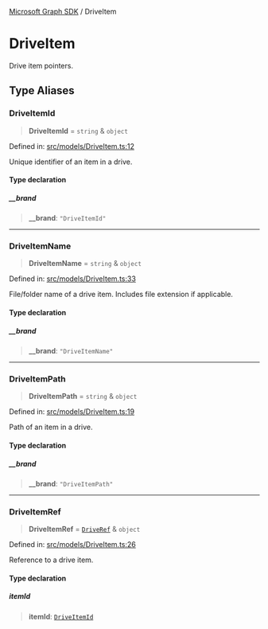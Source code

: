 [Microsoft Graph SDK](README.md) / DriveItem

# DriveItem

Drive item pointers.

## Type Aliases

### DriveItemId

> **DriveItemId** = `string` & `object`

Defined in: [src/models/DriveItem.ts:12](https://github.com/Future-Secure-AI/microsoft-graph/blob/main/src/models/DriveItem.ts#L12)

Unique identifier of an item in a drive.

#### Type declaration

##### \_\_brand

> **\_\_brand**: `"DriveItemId"`

***

### DriveItemName

> **DriveItemName** = `string` & `object`

Defined in: [src/models/DriveItem.ts:33](https://github.com/Future-Secure-AI/microsoft-graph/blob/main/src/models/DriveItem.ts#L33)

File/folder name of a drive item. Includes file extension if applicable.

#### Type declaration

##### \_\_brand

> **\_\_brand**: `"DriveItemName"`

***

### DriveItemPath

> **DriveItemPath** = `string` & `object`

Defined in: [src/models/DriveItem.ts:19](https://github.com/Future-Secure-AI/microsoft-graph/blob/main/src/models/DriveItem.ts#L19)

Path of an item in a drive.

#### Type declaration

##### \_\_brand

> **\_\_brand**: `"DriveItemPath"`

***

### DriveItemRef

> **DriveItemRef** = [`DriveRef`](Drive-1.md#driveref) & `object`

Defined in: [src/models/DriveItem.ts:26](https://github.com/Future-Secure-AI/microsoft-graph/blob/main/src/models/DriveItem.ts#L26)

Reference to a drive item.

#### Type declaration

##### itemId

> **itemId**: [`DriveItemId`](#driveitemid)
